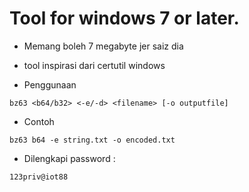 # Tool for windows 7 or later.
- Memang boleh 7 megabyte jer saiz dia
- tool inspirasi dari certutil windows

- Penggunaan
```shell
bz63 <b64/b32> <-e/-d> <filename> [-o outputfile]
```

- Contoh
```shell
bz63 b64 -e string.txt -o encoded.txt
```

- Dilengkapi password :
```console
123priv@iot88
```
